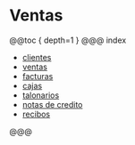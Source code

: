 # Ventas

@@toc { depth=1 } 
@@@ index
* [clientes](clientes/index.md)
* [ventas](ventas/index.md)
* [facturas](facturas/index.md)
* [cajas](cajas/index.md)
* [talonarios](talonarios/index.md)
* [notas de credito](notas_de_credito/index.md)
* [recibos](recibos/index.md)

@@@
